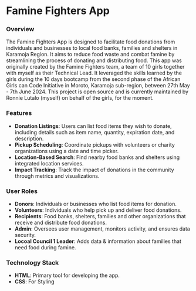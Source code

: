 # Famine Fighters App

### Overview

The Famine Fighters App is designed to facilitate food donations from individuals and businesses to local food banks, families and shelters in Karamoja Region. It aims to reduce food waste and combat famine by streamlining the process of donating and distributing food. This app was originally created by the Famine Fighters team, a team of 10 girls together with myself as their Technical Lead. It leveraged the skills learned by the girls during the 10 days bootcamp from the second phase of the African Girls can Code Initiative in Moroto, Karamoja sub-region, between 27th May - 7th June 2024. This project is open source and is currently maintained by Ronnie Lutalo (myself) on behalf of the girls, for the moment.

### Features

- **Donation Listings**: Users can list food items they wish to donate, including details such as item name, quantity, expiration date, and description.
- **Pickup Scheduling**: Coordinate pickups with volunteers or charity organizations using a date and time picker.
- **Location-Based Search**: Find nearby food banks and shelters using integrated location services.
- **Impact Tracking**: Track the impact of donations in the community through metrics and visualizations.

### User Roles
- **Donors**: Individuals or businesses who list food items for donation.
- **Volunteers**: Individuals who help pick up and deliver food donations.
- **Recipients**: Food banks, shelters, families and other organizations that receive and distribute food donations.
- **Admin**: Oversees user management, monitors activity, and ensures data security.
- **Locoal Council 1 Leader**: Adds data & information about families that need food during famine.

### Technology Stack
- **HTML**: Primary tool for developing the app.
- **CSS**: For Styling
